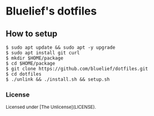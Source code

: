 # Bluelief's dotfiles


## How to setup

```shell
$ sudo apt update && sudo apt -y upgrade
$ sudo apt install git curl
$ mkdir $HOME/package
$ cd $HOME/package
$ git clone https://github.com/bluelief/dotfiles.git
$ cd dotfiles
$ ./unlink && ./install.sh && setup.sh
```


### License

<sup>
Licensed under [The Unlicense](LICENSE).
</sup>
